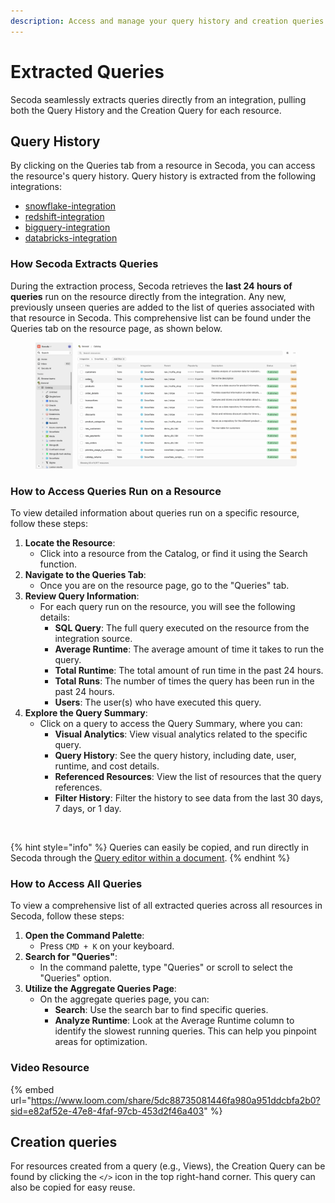 ```yaml
---
description: Access and manage your query history and creation queries in Secoda.
---
```


# Extracted Queries

Secoda seamlessly extracts queries directly from an integration, pulling both the Query History and the Creation Query for each resource.

## Query History

By clicking on the Queries tab from a resource in Secoda, you can access the resource's query history. Query history is extracted from the following integrations:

* [snowflake-integration](../../integrations/data-warehouses/snowflake-integration/ "mention")
* [redshift-integration](../../integrations/data-warehouses/redshift-integration/ "mention")
* [bigquery-integration](../../integrations/data-warehouses/bigquery-integration/ "mention")
* [databricks-integration](../../integrations/data-warehouses/databricks-integration/ "mention")

### How Secoda Extracts Queries

During the extraction process, Secoda retrieves the **last 24 hours of queries** run on the resource directly from the integration. Any new, previously unseen queries are added to the list of queries associated with that resource in Secoda. This comprehensive list can be found under the Queries tab on the resource page, as shown below.

<figure><img src="../../.gitbook/assets/Kapture 2024-08-06 at 15.34.20.gif" alt=""><figcaption></figcaption></figure>

### How to Access Queries Run on a Resource

To view detailed information about queries run on a specific resource, follow these steps:

1. **Locate the Resource**:
   * Click into a resource from the Catalog, or find it using the Search function.
2. **Navigate to the Queries Tab**:
   * Once you are on the resource page, go to the "Queries" tab.
3. **Review Query Information**:
   * For each query run on the resource, you will see the following details:
     * **SQL Query**: The full query executed on the resource from the integration source.
     * **Average Runtime**: The average amount of time it takes to run the query.
     * **Total Runtime**: The total amount of run time in the past 24 hours.
     * **Total Runs**: The number of times the query has been run in the past 24 hours.
     * **Users**: The user(s) who have executed this query.
4. **Explore the Query Summary**:
   * Click on a query to access the Query Summary, where you can:
     * **Visual Analytics**: View visual analytics related to the specific query.
     * **Query History**: See the query history, including date, user, runtime, and cost details.
     * **Referenced Resources**: View the list of resources that the query references.
     * **Filter History**: Filter the history to see data from the last 30 days, 7 days, or 1 day.

<figure><img src="../../.gitbook/assets/Kapture 2024-08-06 at 15.46.35.gif" alt=""><figcaption></figcaption></figure>

{% hint style="info" %}
Queries can easily be copied, and run directly in Secoda through the [Query editor within a document](running-queries-in-secoda/).
{% endhint %}

### How to Access All Queries

To view a comprehensive list of all extracted queries across all resources in Secoda, follow these steps:

1. **Open the Command Palette**:
   * Press `CMD + K` on your keyboard.
2. **Search for "Queries"**:
   * In the command palette, type "Queries" or scroll to select the "Queries" option.
3. **Utilize the Aggregate Queries Page**:
   * On the aggregate queries page, you can:
     * **Search**: Use the search bar to find specific queries.
     * **Analyze Runtime**: Look at the Average Runtime column to identify the slowest running queries. This can help you pinpoint areas for optimization.

### Video Resource

{% embed url="https://www.loom.com/share/5dc88735081446fa980a951ddcbfa2b0?sid=e82af52e-47e8-4faf-97cb-453d2f46a403" %}

## Creation queries

For resources created from a query (e.g., Views), the Creation Query can be found by clicking the `</>` icon in the top right-hand corner. This query can also be copied for easy reuse.

<figure><img src="https://secoda-public-media-assets.s3.amazonaws.com/be747437-f61a-4942-afb1-d2043c6c5a36.gif" alt=""><figcaption></figcaption></figure>
